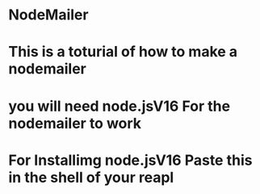 # NodeMailer

# This is a toturial of how to make a nodemailer

# you will need node.jsV16 For the nodemailer to work

# For Installimg node.jsV16 Paste this in the shell of your reapl
